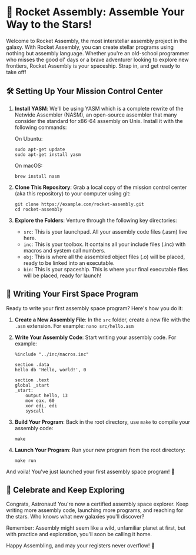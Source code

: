 # 🚀 Rocket Assembly: Assemble Your Way to the Stars!

Welcome to Rocket Assembly, the most interstellar assembly project in the galaxy. With Rocket Assembly, you can create stellar programs using nothing but assembly language. Whether you're an old-school programmer who misses the good ol' days or a brave adventurer looking to explore new frontiers, Rocket Assembly is your spaceship. Strap in, and get ready to take off!

## 🛠️ Setting Up Your Mission Control Center

1. **Install YASM**: We'll be using YASM which is a complete rewrite of the Netwide Assembler (NASM), an open-source assembler that many consider the standard for x86-64 assembly on Unix. Install it with the following commands:

   On Ubuntu:
   ```
   sudo apt-get update
   sudo apt-get install yasm
   ```
   
   On macOS:
   ```
   brew install nasm
   ```

2. **Clone This Repository**: Grab a local copy of the mission control center (aka this repository) to your computer using git:
   ```
   git clone https://example.com/rocket-assembly.git
   cd rocket-assembly
   ```

3. **Explore the Folders**: Venture through the following key directories:
    - `src`: This is your launchpad. All your assembly code files (.asm) live here.
    - `inc`: This is your toolbox. It contains all your include files (.inc) with macros and system call numbers.
    - `obj`: This is where all the assembled object files (.o) will be placed, ready to be linked into an executable.
    - `bin`: This is your spaceship. This is where your final executable files will be placed, ready for launch!

## 📝 Writing Your First Space Program

Ready to write your first assembly space program? Here's how you do it:

1. **Create a New Assembly File**: In the `src` folder, create a new file with the `.asm` extension. For example: `nano src/hello.asm`

2. **Write Your Assembly Code**: Start writing your assembly code. For example:
    ```
    %include "../inc/macros.inc"

    section .data
    hello db 'Hello, world!', 0

    section .text
    global _start
    _start:
        output hello, 13
        mov eax, 60
        xor edi, edi
        syscall
    ```

3. **Build Your Program**: Back in the root directory, use `make` to compile your assembly code:
    ```
    make
    ```

4. **Launch Your Program**: Run your new program from the root directory:
    ```
    make run
    ```

And voila! You've just launched your first assembly space program! 🚀

## 🎉 Celebrate and Keep Exploring

Congrats, Astronaut! You're now a certified assembly space explorer. Keep writing more assembly code, launching more programs, and reaching for the stars. Who knows what new galaxies you'll discover?

Remember: Assembly might seem like a wild, unfamiliar planet at first, but with practice and exploration, you'll soon be calling it home. 

Happy Assembling, and may your registers never overflow! 🚀
